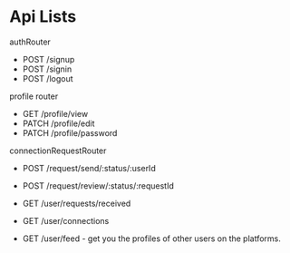 # Api Lists

authRouter
- POST /signup
- POST /signin
- POST /logout

profile router
- GET /profile/view
- PATCH /profile/edit
- PATCH /profile/password

connectionRequestRouter
- POST /request/send/:status/:userId
- POST /request/review/:status/:requestId

- GET /user/requests/received
- GET /user/connections
- GET /user/feed - get you the profiles of other users on the platforms. 